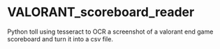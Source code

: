 # VALORANT_scoreboard_reader
Python toll using tesseract to OCR a screenshot of a valorant end game scoreboard and turn it into a csv file.
